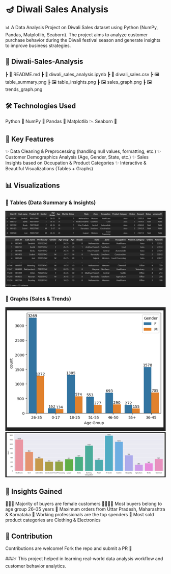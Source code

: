 # 🪔 Diwali Sales Analysis

📊 A Data Analysis Project on Diwali Sales dataset using Python (NumPy, Pandas, Matplotlib, Seaborn).
The project aims to analyze customer purchase behavior during the Diwali festival season and generate insights to improve business strategies.

## 📁 Diwali-Sales-Analysis
 ┣ 📄 README.md
 ┣ 📄 diwali_sales_analysis.ipynb
 ┣ 📄 diwali_sales.csv
 ┣ 🖼️ table_summary.png
 ┣ 🖼️ table_insights.png
 ┣ 🖼️ sales_graph.png
 ┣ 🖼️ trends_graph.png

## 🛠️ Technologies Used

Python 🐍
NumPy 🔢
Pandas 🐼
Matplotlib 📉
Seaborn 🎨

## 📌 Key Features

✨ Data Cleaning & Preprocessing (handling null values, formatting, etc.)
✨ Customer Demographics Analysis (Age, Gender, State, etc.)
✨ Sales Insights based on Occupation & Product Categories
✨ Interactive & Beautiful Visualizations (Tables + Graphs)

##  📊 Visualizations  

### 🔹 Tables (Data Summary & Insights)  
![Data Summary](https://github.com/Prabhat866/Diwali_sales_prabhat_analysis/blob/main/1.png)  
![Customer Insights](https://github.com/Prabhat866/Diwali_sales_prabhat_analysis/blob/main/2.png)  

### 🔹 Graphs (Sales & Trends)  
![Sales Distribution](https://github.com/Prabhat866/Diwali_sales_prabhat_analysis/blob/main/3.png)  
![Trends Analysis](https://github.com/Prabhat866/Diwali_sales_prabhat_analysis/blob/main/4.png)  

## 🎯 Insights Gained

🧑‍🤝‍🧑 Majority of buyers are female customers
👩‍👩‍👧‍👦 Most buyers belong to age group 26–35 years
📍 Maximum orders from Uttar Pradesh, Maharashtra & Karnataka
💼 Working professionals are the top spenders
🛒 Most sold product categories are Clothing & Electronics

## 🤝 Contribution

Contributions are welcome! Fork the repo and submit a PR 🚀

###⚡ This project helped in learning real-world data analysis workflow and customer behavior analytics.
